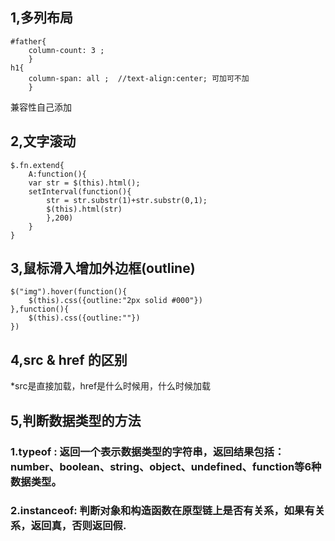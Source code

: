 ## 1,多列布局

```
#father{
	column-count: 3 ;
	}
h1{
	column-span: all ;  //text-align:center; 可加可不加
	}
```

兼容性自己添加

## 2,文字滚动

```
$.fn.extend{
	A:function(){
	var str = $(this).html();
	setInterval(function(){
		str = str.substr(1)+str.substr(0,1);
		$(this).html(str)
		},200)
	}
}
```

## 3,鼠标滑入增加外边框(outline)

```
$("img").hover(function(){
	$(this).css({outline:"2px solid #000"})
},function(){
	$(this).css({outline:""})
})
```

## 4,src & href 的区别

*src是直接加载，href是什么时候用，什么时候加载

## 5,判断数据类型的方法

### 1.typeof :	返回一个表示数据类型的字符串，返回结果包括：number、boolean、string、object、undefined、function等6种数据类型。

### 2.instanceof:	判断对象和构造函数在原型链上是否有关系，如果有关系，返回真，否则返回假.
